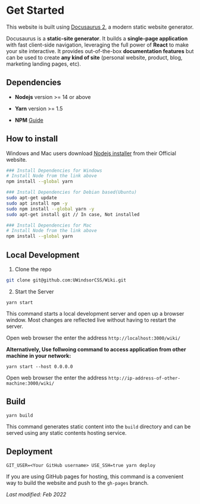 # Get Started

This website is built using [Docusaurus 2](https://v2.docusaurus.io/), a modern static website generator.

Docusaurus is a **static-site generator**. It builds a **single-page application** with fast client-side navigation, leveraging the full power of **React** to make your site interactive. It provides out-of-the-box **documentation features** but can be used to create **any kind of site** (personal website, product, blog, marketing landing pages, etc).



## Dependencies

* **Nodejs** version >= 14 or above

* **Yarn** version >= 1.5
* **NPM** [Guide](https://docs.npmjs.com/downloading-and-installing-node-js-and-npm)



## How to install

Windows and Mac users download [Nodejs installer](https://nodejs.org/en/download/) from their Official website.																			

```bash
### Install Dependencies for Windows
# Install Node from the link above 
npm install --global yarn

### Install Dependencies for Debian based(Ubuntu)
sudo apt-get update
sudo apt install npm -y
sudo npm install --global yarn -y
sudo apt-get install git // In case, Not installed

### Install Dependencies for Mac
# Install Node from the link above 
npm install --global yarn
```



## Local Development

1. Clone the repo

```bash
git clone git@github.com:UWindsorCSS/Wiki.git
```



2. Start the Server

```console
yarn start
```

This command starts a local development server and open up a browser window. Most changes are reflected live without having to restart the server.

Open web browser the enter the address `http://localhost:3000/wiki/`

**Alternatively, Use follwoing command to access application from other machine in your network:**

`yarn start --host 0.0.0.0`

Open web browser the enter the address `http://ip-address-of-other-machine:3000/wiki/`



## Build

```console
yarn build
```

This command generates static content into the `build` directory and can be served using any static contents hosting service.



## Deployment

```console
GIT_USER=<Your GitHub username> USE_SSH=true yarn deploy
```

If you are using GitHub pages for hosting, this command is a convenient way to build the website and push to the `gh-pages` branch.



*Last modified: Feb 2022*

